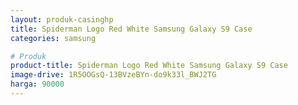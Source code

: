 ```yaml
---
layout: produk-casinghp
title: Spiderman Logo Red White Samsung Galaxy S9 Case
categories: samsung

# Produk
product-title: Spiderman Logo Red White Samsung Galaxy S9 Case
image-drive: 1R5OOGsQ-13BVzeBYn-do9k33l_BWJ2TG
harga: 90000
---
```

